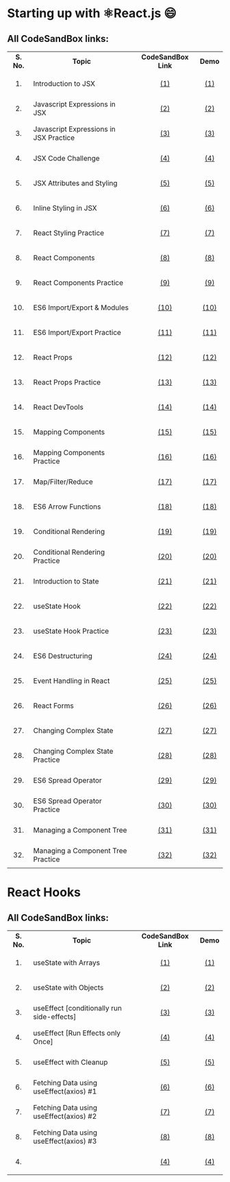 # Starting up with ⚛️React.js :smile: 
## All CodeSandBox links:

<table>
    <tr>
        <td align="center"><strong>S. No.</strong></td>
        <td align="center"><strong>Topic</strong></td>
        <td align="center"><strong>CodeSandBox Link</strong></td>
        <td align="center"><strong>Demo</strong></td>
    </tr>
    <tr>
        <td align="center">1.</td>
        <td align="left">Introduction to JSX</td>
        <td align="center"><p align="center"><a href="https://codesandbox.io/s/introduction-to-jsx-forked-ijet3">(1)</a></p align="center"></td>
        <td align="center"><p align="center"><a href="https://ijet3.csb.app/">(1)</a></p></td>
    </tr>
    <tr>
        <td align="center">2.</td>
        <td align="left">Javascript Expressions in JSX</td>
        <td align="center"><p align="center"><a href="https://codesandbox.io/s/javascript-expressions-in-jsx-forked-5e6e1">(2)</a></td>
        <td align="center"><p align="center"><a href="https://5e6e1.csb.app/">(2)</a></p></td>
    </tr>
    <tr>
        <td align="center">3.</td>
        <td align="left">Javascript Expressions in JSX Practice</td>
        <td align="center"><p align="center"><a href="https://codesandbox.io/s/javascript-expressions-in-jsx-practice-forked-2rrg4">(3)</a></td>
        <td align="center"><p align="center"><a href="https://2rrg4.csb.app/">(3)</a></p></td>
    </tr>
    <tr>
        <td align="center">4.</td>
        <td align="left">JSX Code Challenge</td>
        <td align="center"><p align="center"><a href="https://codesandbox.io/s/jsx-code-challenge-forked-ctp96">(4)</a></td>
        <td align="center"><p align="center"><a href="https://ctp96.csb.app/">(4)</a></p></td>
    </tr>
    <tr>
        <td align="center">5.</td>
        <td align="left">JSX Attributes and Styling</td>
        <td align="center"><p align="center"><a href="https://codesandbox.io/s/jsx-attributes-and-styling-forked-ogujt?file=/src/index.js">(5)</a></td>
        <td align="center"><p align="center"><a href="https://ogujt.csb.app/">(5)</a></p></td>
    </tr>
    <tr>
        <td align="center">6.</td>
        <td align="left">Inline Styling in JSX</td>
        <td align="center"><p align="center"><a href="https://codesandbox.io/s/inline-styling-in-jsx-forked-viu1q?file=/src/index.js">(6)</a></td>
        <td align="center"><p align="center"><a href="https://viu1q.csb.app/">(6)</a></p></td>
    </tr>
    <tr>
        <td align="center">7.</td>
        <td align="left">React Styling Practice</td>
        <td align="center"><p align="center"><a href="https://codesandbox.io/s/react-styling-practice-forked-tjydt?file=/src/index.js">(7)</a></td>
        <td align="center"><p align="center"><a href="https://tjydt.csb.app/">(7)</a></p></td>
    </tr>
    <tr>
        <td align="center">8.</td>
        <td align="left">React Components</td>
        <td align="center"><p align="center"><a href="https://codesandbox.io/s/react-components-forked-sfhvl?file=/src/index.js">(8)</a></td>
        <td align="center"><p align="center"><a href="https://sfhvl.csb.app/">(8)</a></p></td>
    </tr>
    <tr>
        <td align="center">9.</td>
        <td align="left">React Components Practice</td>
        <td align="center"><p align="center"><a href="https://codesandbox.io/s/react-components-practice-forked-vh9jl?file=/src/index.js">(9)</a></td>
        <td align="center"><p align="center"><a href="https://vh9jl.csb.app/">(9)</a></p></td>
    </tr>
    <tr>
        <td align="center">10.</td>
        <td align="left">ES6 Import/Export & Modules</td>
        <td align="center"><p align="center"><a href="https://codesandbox.io/s/es6-importexport-modules-forked-8sgn5?file=/src/index.js">(10)</a></td>
        <td align="center"><p align="center"><a href="https://8sgn5.csb.app/">(10)</a></p></td>
    </tr>
    <tr>
        <td align="center">11.</td>
        <td align="left">ES6 Import/Export Practice</td>
        <td align="center"><p align="center"><a href="https://codesandbox.io/s/es6-importexport-practice-forked-iir9m?file=/src/index.js">(11)</a></td>
        <td align="center"><p align="center"><a href="https://iir9m.csb.app/">(11)</a></p></td>
    </tr>
    <tr>
        <td align="center">12.</td>
        <td align="left">React Props</td>
        <td align="center"><p align="center"><a href="https://codesandbox.io/s/react-props-forked-zekwd?file=/src/index.js">(12)</a></td>
        <td align="center"><p align="center"><a href="https://zekwd.csb.app/">(12)</a></p></td>
    </tr>
    <tr>
        <td align="center">13.</td>
        <td align="left">React Props Practice</td>
        <td align="center"><p align="center"><a href="https://codesandbox.io/s/react-props-practice-forked-09601?file=/src/index.js">(13)</a></td>
        <td align="center"><p align="center"><a href="https://09601.csb.app/">(13)</a></p></td>
    </tr>
    <tr>
        <td align="center">14.</td>
        <td align="left">React DevTools</td>
        <td align="center"><p align="center"><a href="https://codesandbox.io/s/react-devtools-6h981?file=/src/index.js">(14)</a></td>
        <td align="center"><p align="center"><a href="https://6h981.csb.app/">(14)</a></p></td>
    </tr>
    <tr>
        <td align="center">15.</td>
        <td align="left">Mapping Components</td>
        <td align="center"><p align="center"><a href="https://codesandbox.io/s/mapping-components-forked-e6994?file=/src/index.js">(15)</a></td>
        <td align="center"><p align="center"><a href="https://e6994.csb.app/">(15)</a></p></td>
    </tr>
    <tr>
        <td align="center">16.</td>
        <td align="left">Mapping Components Practice</td>
        <td align="center"><p align="center"><a href="https://codesandbox.io/s/mapping-components-practice-forked-4k46m?file=/src/index.js">(16)</a></td>
        <td align="center"><p align="center"><a href="https://4k46m.csb.app/">(16)</a></p></td>
    </tr>
    <tr>
        <td align="center">17.</td>
        <td align="left">Map/Filter/Reduce</td>
        <td align="center"><p align="center"><a href="https://codesandbox.io/s/mapfilterreduce-forked-rs29z?file=/src/index.js">(17)</a></td>
        <td align="center"><p align="center"><a href="https://rs29z.csb.app/">(17)</a></p></td>
    </tr>
    <tr>
        <td align="center">18.</td>
        <td align="left">ES6 Arrow Functions</td>
        <td align="center"><p align="center"><a href="https://codesandbox.io/s/es6-arrow-functions-forked-rtbjz?file=/src/index.js">(18)</a></td>
        <td align="center"><p align="center"><a href="https://rtbjz.csb.app/">(18)</a></p></td>
    </tr>
    <tr>
        <td align="center">19.</td>
        <td align="left">Conditional Rendering</td>
        <td align="center"><p align="center"><a href="https://codesandbox.io/s/conditional-rendering-forked-epsux?file=/src/index.js">(19)</a></td>
        <td align="center"><p align="center"><a href="https://epsux.csb.app/">(19)</a></p></td>
    </tr>
    <tr>
        <td align="center">20.</td>
        <td align="left">Conditional Rendering Practice</td>
        <td align="center"><p align="center"><a href="https://codesandbox.io/s/conditional-rendering-practice-forked-g8mqj?file=/src/index.js">(20)</a></td>
        <td align="center"><p align="center"><a href="https://g8mqj.csb.app/">(20)</a></p></td>
    </tr>
    <tr>
        <td align="center">21.</td>
        <td align="left">Introduction to State</td>
        <td align="center"><p align="center"><a href="https://codesandbox.io/s/introduction-to-state-completed-forked-kze9b?file=/src/index.js">(21)</a></td>
        <td align="center"><p align="center"><a href="https://kze9b.csb.app/">(21)</a></p></td>
    </tr>
    <tr>
        <td align="center">22.</td>
        <td align="left">useState Hook</td>
        <td align="center"><p align="center"><a href="https://codesandbox.io/s/usestate-hook-forked-j0pcs?file=/src/index.js">(22)</a></td>
        <td align="center"><p align="center"><a href="https://j0pcs.csb.app/">(22)</a></p></td>
    </tr>
    <tr>
        <td align="center">23.</td>
        <td align="left">useState Hook Practice</td>
        <td align="center"><p align="center"><a href="https://codesandbox.io/s/usestate-hook-practice-forked-s1lk4?file=/src/index.js">(23)</a></td>
        <td align="center"><p align="center"><a href="https://s1lk4.csb.app/">(23)</a></p></td>
    </tr>
    <tr>
        <td align="center">24.</td>
        <td align="left">ES6 Destructuring</td>
        <td align="center"><p align="center"><a href="https://codesandbox.io/s/es6-destructuring-forked-q164f?file=/src/index.js">(24)</a></td>
        <td align="center"><p align="center"><a href="https://q164f.csb.app/">(24)</a></p></td>
    </tr>
    <tr>
        <td align="center">25.</td>
        <td align="left">Event Handling in React</td>
        <td align="center"><p align="center"><a href="https://codesandbox.io/s/event-handling-in-react-completed-forked-7xsuk?file=/src/index.js">(25)</a></td>
        <td align="center"><p align="center"><a href="https://7xsuk.csb.app/">(25)</a></p></td>
    </tr>
    <tr>
        <td align="center">26.</td>
        <td align="left">React Forms</td>
        <td align="center"><p align="center"><a href="https://codesandbox.io/s/react-forms-forked-8igqg?file=/src/index.js">(26)</a></td>
        <td align="center"><p align="center"><a href="https://8igqg.csb.app/">(26)</a></p></td>
    </tr>
    <tr>
        <td align="center">27.</td>
        <td align="left">Changing Complex State</td>
        <td align="center"><p align="center"><a href="https://codesandbox.io/s/changing-complex-state-forked-dnhux?file=/src/index.js">(27)</a></td>
        <td align="center"><p align="center"><a href="https://dnhux.csb.app/">(27)</a></p></td>
    </tr>
    <tr>
        <td align="center">28.</td>
        <td align="left">Changing Complex State Practice</td>
        <td align="center"><p align="center"><a href="https://codesandbox.io/s/changing-complex-state-practice-completed-forked-lfiy1?file=/src/index.js">(28)</a></td>
        <td align="center"><p align="center"><a href="https://lfiy1.csb.app/">(28)</a></p></td>
    </tr>
    <tr>
        <td align="center">29.</td>
        <td align="left">ES6 Spread Operator </td>
        <td align="center"><p align="center"><a href="https://codesandbox.io/s/es6-spread-operator-forked-wfhm2?file=/src/index.js">(29)</a></td>
        <td align="center"><p align="center"><a href="https://wfhm2.csb.app/">(29)</a></p></td>
    </tr>
    <tr>
        <td align="center">30.</td>
        <td align="left">ES6 Spread Operator Practice</td>
        <td align="center"><p align="center"><a href="https://codesandbox.io/s/es6-spread-operator-practice-forked-uqyrt?file=/public/styles.css">(30)</a></td>
        <td align="center"><p align="center"><a href="https://uqyrt.csb.app/">(30)</a></p></td>
    </tr>
    <tr>
        <td align="center">31.</td>
        <td align="left">Managing a Component Tree</td>
        <td align="center"><p align="center"><a href="https://codesandbox.io/s/managing-a-component-tree-forked-15lvm?file=/src/index.js">(31)</a></td>
        <td align="center"><p align="center"><a href="https://15lvm.csb.app/">(31)</a></p></td>
    </tr>
    <tr>
        <td align="center">32.</td>
        <td align="left">Managing a Component Tree Practice </td>
        <td align="center"><p align="center"><a href="https://codesandbox.io/s/managing-a-component-tree-practice-forked-ff1sb?file=/src/index.js">(32)</a></td>
        <td align="center"><p align="center"><a href="https://ff1sb.csb.app/">(32)</a></p></td>
    </tr>
</table>

# React Hooks
## All CodeSandBox links:

<table>
    <tr>
        <td align="center"><strong>S. No.</strong></td>
        <td align="center"><strong>Topic</strong></td>
        <td align="center"><strong>CodeSandBox Link</strong></td>
        <td align="center"><strong>Demo</strong></td>
    </tr>
    <tr>
        <td align="center">1.</td>
        <td align="left">useState with Arrays</td>
        <td align="center"><p align="center"><a href="https://codesandbox.io/s/usestate-with-arrays-z1c03">(1)</a></td>
        <td align="center"><p align="center"><a href="https://z1c03.csb.app/">(1)</a></p></td>
    </tr>
    <tr>
        <td align="center">2.</td>
        <td align="left">useState with Objects</td>
        <td align="center"><p align="center"><a href="https://codesandbox.io/s/usestate-with-objects-cl7ux">(2)</a></td>
        <td align="center"><p align="center"><a href="https://cl7ux.csb.app/">(2)</a></p></td>
    </tr>
    <tr>
        <td align="center">3.</td>
        <td align="left">useEffect [conditionally run side-effects]</td>
        <td align="center"><p align="center"><a href="https://codesandbox.io/s/useeffect-for-document-title-t3xsc">(3)</a></td>
        <td align="center"><p align="center"><a href="https://t3xsc.csb.app/">(3)</a></p></td>
    </tr>
    <tr>
        <td align="center">4.</td>
        <td align="left">useEffect [Run Effects only Once]</td>
        <td align="center"><p align="center"><a href="https://codesandbox.io/s/useeffect-run-effects-only-once-89xfi?file=/src/App.jsx">(4)</a></td>
        <td align="center"><p align="center"><a href="https://89xfi.csb.app/">(4)</a></p></td>
    </tr>
    <tr>
        <td align="center">5.</td>
        <td align="left">useEffect with Cleanup</td>
        <td align="center"><p align="center"><a href="https://codesandbox.io/s/useeffect-with-cleanup-et28v">(5)</a></td>
        <td align="center"><p align="center"><a href="https://et28v.csb.app/">(5)</a></p></td>
    </tr>
    <tr>
        <td align="center">6.</td>
        <td align="left">Fetching Data using useEffect(axios) #1</td>
        <td align="center"><p align="center"><a href="https://codesandbox.io/s/fetching-data-using-useeffect-ciofs">(6)</a></td>
        <td align="center"><p align="center"><a href="https://ciofs.csb.app/">(6)</a></p></td>
    </tr>
    <tr>
        <td align="center">7.</td>
        <td align="left">Fetching Data using useEffect(axios) #2</td>
        <td align="center"><p align="center"><a href="https://codesandbox.io/s/fetching-data-using-useeffectaxios-2-st5e3">(7)</a></td>
        <td align="center"><p align="center"><a href="https://st5e3.csb.app/">(7)</a></p></td>
    </tr>
    <tr>
        <td align="center">8.</td>
        <td align="left">Fetching Data using useEffect(axios) #3</td>
        <td align="center"><p align="center"><a href="https://codesandbox.io/s/fetching-data-using-useeffectaxios-3-gbcir?file=/src/FetchingData.jsx">(8)</a></td>
        <td align="center"><p align="center"><a href="https://gbcir.csb.app/">(8)</a></p></td>
    </tr>
    <tr>
        <td align="center">4.</td>
        <td align="left"></td>
        <td align="center"><p align="center"><a href="">(4)</a></td>
        <td align="center"><p align="center"><a href="">(4)</a></p></td>
    </tr>
</table>